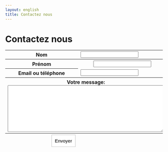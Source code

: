 ```yaml
---
layout: english
title: Contactez nous 
---
```


# Contactez nous

<table summary="Formulaire de contact">
<form id="contactform" action="https://spreadsheets.google.com/spreadsheet/formResponse?formkey=dFNpeEY2aXFZZkJ6UVJFb3Z2b2tjOFE6MQ" method="POST" target="none"> 
<input type="hidden" name="pageNumber" value="0"/>
<input type="hidden" name="backupCache" value=""/>
	<tbody>
		<tr>
			<th>
				Nom
			</th>
			<td>
				<input type="text" name="entry.0.single" value=""/>
			</td>
		</tr>
		<tr>
			<th>
				Prénom
			</th>
			<th>
				<input type="text" name="entry.1.single" value=""/>
			</th>
		</tr>
		<tr>
			<th>
				Email ou téléphone
			</th>
			<td>
				<input type="text" name="entry.2.single" value=""/>
			</td>
		</tr>
		<tr>
			<th colspan="2">
				Votre message:
				<textarea name="entry.4.single" style="width:500px;height: 150px;"></textarea>
			</th>
		</tr>
	</tbody>
	<tfoot>
		<tr>
			<th align="right">
				<input type="submit" name="submit" value="Envoyer" style="padding:10px;font-size:15px;border: 1px solid #BEBEBE;background-color: white;"/>
			</th>
		</tr>
	</tfoot>
</form>
</table>

